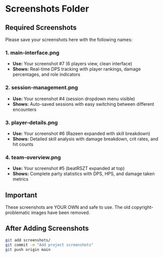 # Screenshots Folder

## Required Screenshots

Please save your screenshots here with the following names:

### 1. main-interface.png
- **Use:** Your screenshot #7 (6 players view, clean interface)
- **Shows:** Real-time DPS tracking with player rankings, damage percentages, and role indicators

### 2. session-management.png
- **Use:** Your screenshot #4 (session dropdown menu visible)
- **Shows:** Auto-saved sessions with easy switching between different encounters

### 3. player-details.png
- **Use:** Your screenshot #6 (Razeen expanded with skill breakdown)
- **Shows:** Detailed skill analysis with damage breakdown, crit rates, and hit counts

### 4. team-overview.png
- **Use:** Your screenshot #5 (beatRSZT expanded at top)
- **Shows:** Complete party statistics with DPS, HPS, and damage taken metrics

## Important
These screenshots are YOUR OWN and safe to use. The old copyright-problematic images have been removed.

## After Adding Screenshots
```bash
git add screenshots/
git commit -m "Add project screenshots"
git push origin main
```
